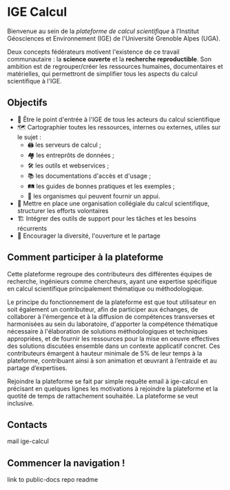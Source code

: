 # IGE Calcul

Bienvenue au sein de la *plateforme de calcul scientifique* à l'Institut Géosciences et Environnement (IGE) de l'Université Grenoble Alpes (UGA).

Deux concepts fédérateurs motivent l'existence de ce travail communautaire : la **science ouverte** et la **recherche reproductible**. Son ambition est de regrouper/créer les ressources humaines, documentaires et matérielles, qui permettront de simplifier tous les aspects du calcul scientifique à l'IGE.

## Objectifs

- 👋 Être le point d'entrée à l'IGE de tous les acteurs du calcul scientifique
- 🗺️ Cartographier toutes les ressources, internes ou externes, utiles sur le sujet :
  - 🖨️ les serveurs de calcul ;
  - 🏘️ les entreprôts de données ;
  - 🛠️ les outils et webservices ;
  - 📚 les documentations d'accès et d'usage ;
  - 🛤️ les guides de bonnes pratiques et les exemples ;
  - 🏥 les organismes qui peuvent fournir un appui.
- 🎪 Mettre en place une organisation collégiale du calcul scientifique, structurer les efforts volontaires
- 🏗️ Intégrer des outils de support pour les tâches et les besoins récurrents
- 👐 Encourager la diversité, l'ouverture et le partage

## Comment participer à la plateforme
Cette plateforme regroupe des contributeurs des différentes équipes de recherche, ingénieurs comme chercheurs, ayant une expertise spécifique en calcul scientifique principalement thématique ou méthodologique.

Le principe du fonctionnement de la plateforme est que tout utilisateur en soit également un contributeur, afin de participer aux échanges, de collaborer à l'émergence et à la diffusion de compétences transverses et harmonisées au sein du laboratoire, d'apporter la compétence thématique nécessaire à l'élaboration de solutions méthodologiques et techniques appropriées, et de fournir les ressources pour la mise en oeuvre effectives des solutions discutées ensemble dans un contexte applicatif concret. Ces contributeurs émargent à hauteur minimale de 5% de leur temps à la plateforme, contribuant ainsi à son animation et œuvrant à l’entraide et au partage d’expertises.

Rejoindre la plateforme se fait par simple requête email à ige-calcul en précisant en quelques lignes les motivations à rejoindre la plateforme et la quotité de temps de rattachement souhaitée. La plateforme se veut inclusive.

## Contacts
mail ige-calcul

## Commencer la navigation !
link to public-docs repo readme

